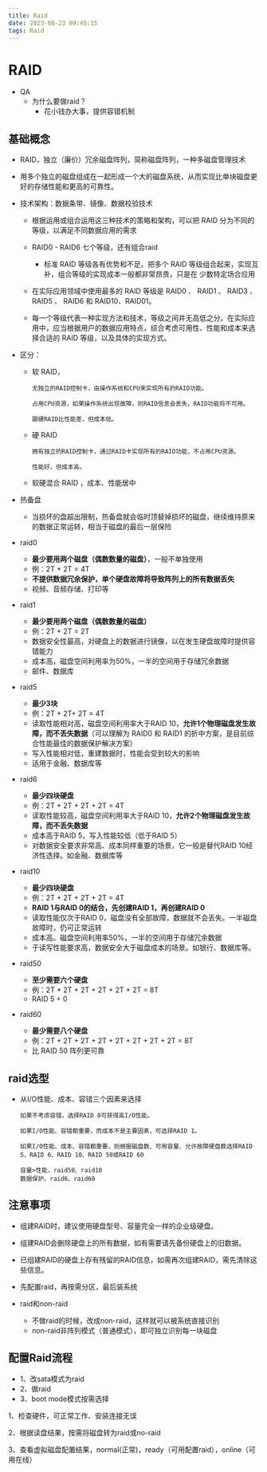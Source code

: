 ```yaml
---
title: Raid
date: 2023-08-23 09:45:15
tags: Raid
---
```

# RAID

* QA
  * 为什么要做raid？
    * 花小钱办大事，提供容错机制

## 基础概念

* RAID，独立（廉价）冗余磁盘阵列，简称磁盘阵列，一种多磁盘管理技术

* 用多个独立的磁盘组成在一起形成一个大的磁盘系统，从而实现比单块磁盘更好的存储性能和更高的可靠性。

* 技术架构：数据条带、镜像、数据校验技术

  * 根据运用或组合运用这三种技术的策略和架构，可以把 RAID 分为不同的等级，以满足不同数据应用的需求

  * RAID0 - RAID6 七个等级，还有组合raid

    * 标准 RAID 等级各有优势和不足。把多个 RAID 等级组合起来，实现互补，组合等级的实现成本一般都非常昂贵，只是在 少数特定场合应用

  * 在实际应用领域中使用最多的 RAID 等级是 RAID0 、 RAID1 、 RAID3 、 RAID5 、 RAID6 和 RAID10、RAID01。

  * 每一个等级代表一种实现方法和技术，等级之间并无高低之分。在实际应用中，应当根据用户的数据应用特点，综合考虑可用性、性能和成本来选择合适的 RAID 等级，以及具体的实现方式。

* 区分：

  * 软 RAID，

    ```
    无独立的RAID控制卡，由操作系统和CPU来实现所有的RAID功能。
    
    占用CPU资源，如果操作系统出现故障，则RAID信息会丢失，RAID功能将不可用。
    
    跟硬RAID比性能差，但成本低。
    ```

  * 硬 RAID 

    ```
    拥有独立的RAID控制卡，通过RAID卡实现所有的RAID功能，不占用CPU资源。
    
    性能好，但成本高。
    ```

  * 软硬混合 RAID ，成本、性能居中

* 热备盘

  * 当损坏的盘超出限制，热备盘就会临时顶替掉损坏的磁盘，继续维持原来的数据正常运转，相当于磁盘的最后一层保险

* raid0

  * **最少要用两个磁盘（偶数数量的磁盘）**，一般不单独使用
  * 例：2T + 2T = 4T
  * **不提供数据冗余保护，单个硬盘故障将导致阵列上的所有数据丢失**
  * 视频、音频存储、打印等

* raid1

  * **最少要用两个磁盘（偶数数量的磁盘）**
  * 例：2T + 2T = 2T
  * 数据安全性最高，对硬盘上的数据进行镜像，以在发生硬盘故障时提供容错能力
  * 成本高，磁盘空间利用率为50%，一半的空间用于存储冗余数据
  * 邮件、数据库

* raid5

  * **最少3块**
  * 例：2T + 2T+ 2T = 4T
  * 读取性能相对高，磁盘空间利用率大于RAID 10，**允许1个物理磁盘发生故障，而不丢失数据**（可以理解为 RAID0 和 RAID1 的折中方案，是目前综合性能最佳的数据保护解决方案）
  * 写入性能相对低，重建数据时，性能会受到较大的影响
  * 适用于金融、数据库等

* raid6

  * **最少四块硬盘**
  * 例：2T + 2T + 2T + 2T = 4T
  * 读取性能较高，磁盘空间利用率大于RAID 10，**允许2个物理磁盘发生故障，而不丢失数据**
  * 成本高于RAID 5，写入性能较低（低于RAID 5）
  * 对数据安全要求非常高、成本同样重要的场景，它一般是替代RAID 10经济性选择。如金融、数据库等

* raid10

  * **最少四块硬盘**
  * 例：2T + 2T + 2T + 2T = 4T
  * **RAID 1与RAID 0的结合，先创建RAID 1，再创建RAID 0**
  * 读取性能仅次于RAID 0，磁盘没有全部故障，数据就不会丢失。一半磁盘故障时，仍可正常运转
  * 成本高。磁盘空间利用率50%，一半的空间用于存储冗余数据
  * 于读写性能要求高，数据安全大于磁盘成本的场景。如银行、数据库等。
  
* raid50

  * **至少需要六个硬盘**
  * 例：2T + 2T + 2T + 2T + 2T + 2T = 8T
  *  RAID 5 + 0

* raid60

  * **最少需要八个硬盘**
  * 例：2T + 2T + 2T + 2T + 2T + 2T + 2T + 2T = 8T
  * 比 RAID 50 阵列更可靠







## raid选型

* 从I/O性能、成本、容错三个因素来选择

  ```
  如果不考虑容错，选择RAID 0可获得高I/O性能。
  
  如果I/O性能、容错都重要，而成本不是主要因素，可选择RAID 1。
  
  如果I/O性能、成本、容错都重要，则根据磁盘数、可用容量、允许故障硬盘数选择RAID 5、RAID 6、RAID 10、RAID 50或RAID 60
  
  容量>性能，raid50、raid10
  数据保护，raid6、raid60
  
  ```

  

## 注意事项

* 组建RAID时，建议使用硬盘型号、容量完全一样的企业级硬盘。

* 组建RAID会删除硬盘上的所有数据，如有需要请先备份硬盘上的旧数据。

* 已组建RAID的硬盘上存有残留的RAID信息，如需再次组建RAID，需先清除这些信息。

* 先配置raid，再按需分区，最后装系统

* raid和non-raid
  * 不做raid的时候，改成non-raid，这样就可以被系统直接识别
  * non-raid非阵列模式（普通模式），即可独立识别每一块磁盘


## 配置Raid流程
* 1、改sata模式为raid
* 2、做raid
* 3、boot mode模式按需选择

1、检查硬件，可正常工作、安装连接无误

2、根据读盘结果，按需将磁盘转为raid或no-raid

3、查看虚拟磁盘配置结果，normal(正常)，ready（可用配置raid），online（可用在线）
